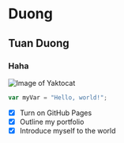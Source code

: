# Duong
## Tuan Duong
### Haha
![Image of Yaktocat](https://octodex.github.com/images/yaktocat.png)
``` javascript
var myVar = "Hello, world!";
```
- [x] Turn on GitHub Pages
- [x] Outline my portfolio
- [x] Introduce myself to the world
